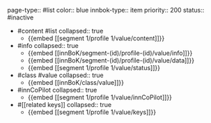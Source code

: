 page-type:: #list
color:: blue
innbok-type:: item
priority:: 200
status:: #inactive

- #content #list
  collapsed:: true
	- {{embed [[segment 1/profile 1/value/content]]}}
- #info
  collapsed:: true
	- {{embed [[innBoK/segment-(id)/profile-(id)/value/info]]}}
	- {{embed [[innBoK/segment-(id)/profile-(id)/value/data]]}}
	- {{embed [[segment 1/profile 1/value/status]]}}
- #class #value
  collapsed:: true
	- {{embed [[innBoK/class/value]]}}
- #innCoPilot
  collapsed:: true
	- {{embed [[segment 1/profile 1/value/innCoPilot]]}}
- #[[related keys]]
  collapsed:: true
	- {{embed [[segment 1/profile 1/value/keys]]}}


